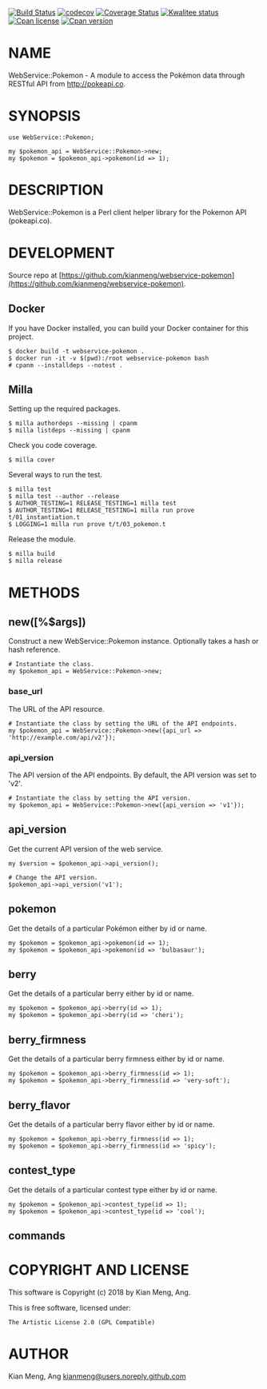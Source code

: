 [![Build Status](https://travis-ci.org/kianmeng/webservice-pokemon.svg?branch=master)](https://travis-ci.org/kianmeng/webservice-pokemon)
[![codecov](https://codecov.io/gh/kianmeng/webservice-pokemon/branch/master/graph/badge.svg)](https://codecov.io/gh/kianmeng/webservice-pokemon)
[![Coverage Status](https://coveralls.io/repos/kianmeng/webservice-pokemon/badge.svg?branch=master)](https://coveralls.io/r/kianmeng/webservice-pokemon?branch=master)
[![Kwalitee status](http://cpants.cpanauthors.org/dist/WebService-Pokemon.png)](http://cpants.charsbar.org/dist/overview/WebService-Pokemon)
[![Cpan license](https://img.shields.io/cpan/l/WebService-Pokemon.svg)](https://metacpan.org/release/WebService-Pokemon)
[![Cpan version](https://img.shields.io/cpan/v/WebService-Pokemon.svg)](https://metacpan.org/release/WebService-Pokemon)

# NAME

WebService::Pokemon - A module to access the Pokémon data through RESTful API
from http://pokeapi.co.

# SYNOPSIS

    use WebService::Pokemon;

    my $pokemon_api = WebService::Pokemon->new;
    my $pokemon = $pokemon_api->pokemon(id => 1);

# DESCRIPTION

WebService::Pokemon is a Perl client helper library for the Pokemon API (pokeapi.co).

# DEVELOPMENT

Source repo at [https://github.com/kianmeng/webservice-pokemon](https://github.com/kianmeng/webservice-pokemon).

## Docker

If you have Docker installed, you can build your Docker container for this
project.

    $ docker build -t webservice-pokemon .
    $ docker run -it -v $(pwd):/root webservice-pokemon bash
    # cpanm --installdeps --notest .

## Milla

Setting up the required packages.

    $ milla authordeps --missing | cpanm
    $ milla listdeps --missing | cpanm

Check you code coverage.

    $ milla cover

Several ways to run the test.

    $ milla test
    $ milla test --author --release
    $ AUTHOR_TESTING=1 RELEASE_TESTING=1 milla test
    $ AUTHOR_TESTING=1 RELEASE_TESTING=1 milla run prove t/01_instantiation.t
    $ LOGGING=1 milla run prove t/t/03_pokemon.t

Release the module.

    $ milla build
    $ milla release

# METHODS

## new(\[%$args\])

Construct a new WebService::Pokemon instance. Optionally takes a hash or hash reference.

    # Instantiate the class.
    my $pokemon_api = WebService::Pokemon->new;

### base\_url

The URL of the API resource.

    # Instantiate the class by setting the URL of the API endpoints.
    my $pokemon_api = WebService::Pokemon->new({api_url => 'http://example.com/api/v2'});

### api\_version

The API version of the API endpoints. By default, the API version was set to
'v2'.

    # Instantiate the class by setting the API version.
    my $pokemon_api = WebService::Pokemon->new({api_version => 'v1'});

## api\_version

Get the current API version of the web service.

    my $version = $pokemon_api->api_version();

    # Change the API version.
    $pokemon_api->api_version('v1');

## pokemon

Get the details of a particular Pokémon either by id or name.

    my $pokemon = $pokemon_api->pokemon(id => 1);
    my $pokemon = $pokemon_api->pokemon(id => 'bulbasaur');

## berry

Get the details of a particular berry either by id or name.

    my $pokemon = $pokemon_api->berry(id => 1);
    my $pokemon = $pokemon_api->berry(id => 'cheri');

## berry\_firmness

Get the details of a particular berry firmness either by id or name.

    my $pokemon = $pokemon_api->berry_firmness(id => 1);
    my $pokemon = $pokemon_api->berry_firmness(id => 'very-soft');

## berry\_flavor

Get the details of a particular berry flavor either by id or name.

    my $pokemon = $pokemon_api->berry_firmness(id => 1);
    my $pokemon = $pokemon_api->berry_firmness(id => 'spicy');

## contest\_type

Get the details of a particular contest type either by id or name.

    my $pokemon = $pokemon_api->contest_type(id => 1);
    my $pokemon = $pokemon_api->contest_type(id => 'cool');

## commands

# COPYRIGHT AND LICENSE

This software is Copyright (c) 2018 by Kian Meng, Ang.

This is free software, licensed under:

    The Artistic License 2.0 (GPL Compatible)

# AUTHOR

Kian Meng, Ang <kianmeng@users.noreply.github.com>
